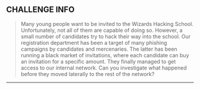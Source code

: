 ## CHALLENGE INFO
> Many young people want to be invited to the Wizards Hacking School. Unfortunately, not all of them are capable of doing so. However, a small number of candidates try to hack their way into the school. Our registration department has been a target of many phishing campaigns by candidates and mercenaries. The latter has been running a black market of invitations, where each candidate can buy an invitation for a specific amount. They finally managed to get access to our internal network. Can you investigate what happened before they moved laterally to the rest of the network?

---